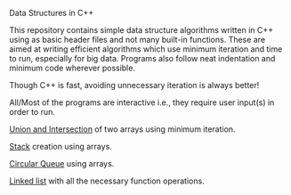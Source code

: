 Data Structures in C++

This repository contains simple data structure algorithms written in C++ using as basic header files and not many built-in functions.
These are aimed at writing efficient algorithms which use minimum iteration and time to run, especially for big data. Programs also follow neat indentation and minimum code wherever possible.

Though C++ is fast, avoiding unnecessary iteration is always better!

All/Most of the programs are interactive i.e., they require user input(s) in order to run.

[Union and Intersection](https://github.com/krishnacdunuka/CPP/blob/master/union_intersection.cpp) of two arrays using minimum iteration.

[Stack](https://github.com/krishnacdunuka/CPP/blob/master/stack.cpp) creation using arrays.

[Circular Queue](https://github.com/krishnacdunuka/CPP/blob/master/cirqueuelar.cpp) using  arrays.

[Linked list](https://github.com/krishnacdunuka/CPP/blob/master/linked_list.cpp) with all the necessary function operations.
